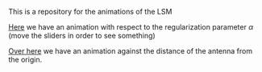 This is a repository for the animations of the LSM

[Here](./alpha_sweep/test_slider.html) we have an animation with respect to the regularization parameter $\alpha$ (move the sliders in order to see something)

[Over here](./R_sweep/test_slider.html) we have an animation against the distance of the antenna from the origin. 

